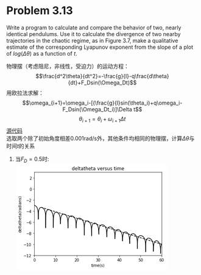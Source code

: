 
# Problem 3.13
Write a program to calculate and compare the behavior of two, nearly identical pendulums. Use it to calculate the divergence of two nearby trajectories in the chaotic regime, as in Figure 3.7, make a qualitative estimate of the corresponding Lyapunov exponent from the slope of a plot of $log(\Delta\theta)$ as a function of $t$.

物理摆（考虑阻尼，非线性，受迫力）的运动方程：
$$\frac{d^2\theta}{dt^2}=-\frac{g}{l}-q\frac{d\theta}{dt}+F_Dsin(\Omega_Dt)$$
用欧拉法求解：
$$\omega_{i+1}=\omega_i-[(\frac{g}{l}sin(\theta_i)+q\omega_i-F_Dsin(\Omega_Dt_i)]\Delta t$$
$$\theta_{i+1}=\theta_i+\omega_{i+1}\Delta t$$
[源代码](https://github.com/HollandChen/Computational_Physics_N2015301020067/blob/master/Exercise%2007/material/%E6%BA%90%E4%BB%A3%E7%A0%81.txt)
<br>
选取两个除了初始角度相差0.001rad/s外，其他条件均相同的物理摆，计算$\Delta \theta$与时间$t$的关系
1. 当$F_D=0.5$时:
![](https://github.com/HollandChen/Computational_Physics_N2015301020067/blob/master/Exercise%2007/material/0.5.png)

